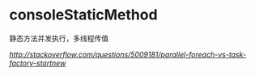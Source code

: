 # consoleStaticMethod
静态方法并发执行，多线程传值

*http://stackoverflow.com/questions/5009181/parallel-foreach-vs-task-factory-startnew*

